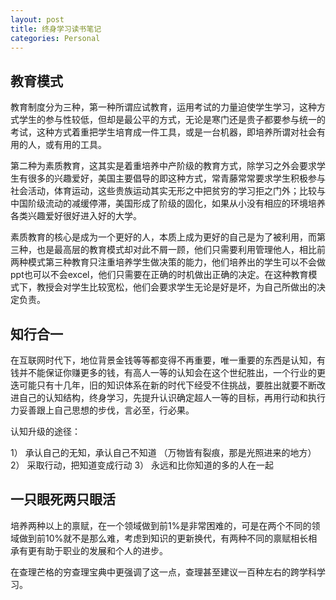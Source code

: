 ```yaml
---
layout: post
title: 终身学习读书笔记
categories: Personal
---
```


## 教育模式

教育制度分为三种，第一种所谓应试教育，运用考试的力量迫使学生学习，这种方式学生的参与性较低，但却是最公平的方式，无论是寒门还是贵子都要参与统一的考试，这种方式着重把学生培育成一件工具，或是一台机器，即培养所谓对社会有用的人，或有用的工具。

第二种为素质教育，这其实是着重培养中产阶级的教育方式，除学习之外会要求学生有很多的兴趣爱好，美国主要倡导的即这种方式，常青藤常常要求学生积极参与社会活动，体育运动，这些贵族运动其实无形之中把贫穷的学习拒之门外；比较与中国阶级流动的减缓停滞，美国形成了阶级的固化，如果从小没有相应的环境培养各类兴趣爱好很好进入好的大学。

素质教育的核心是成为一个更好的人，本质上成为更好的自己是为了被利用，而第三种，也是最高层的教育模式却对此不屑一顾，他们只需要利用管理他人，相比前两种模式第三种教育只注重培养学生做决策的能力，他们培养出的学生可以不会做ppt也可以不会excel，他们只需要在正确的时机做出正确的决定。在这种教育模式下，教授会对学生比较宽松，他们会要求学生无论是好是坏，为自己所做出的决定负责。

## 知行合一

在互联网时代下，地位背景金钱等等都变得不再重要，唯一重要的东西是认知，有钱并不能保证你赚更多的钱，有高人一等的认知会在这个世纪胜出，一个行业的更迭可能只有十几年，旧的知识体系在新的时代下经受不住挑战，要胜出就要不断改进自己的认知结构，终身学习，先提升认识确定超人一等的目标，再用行动和执行力妥善跟上自己思想的步伐，言必至，行必果。

认知升级的途径：

1） 承认自己的无知，承认自己不知道 （万物皆有裂痕，那是光照进来的地方）
2） 采取行动，把知道变成行动
3） 永远和比你知道的多的人在一起

## 一只眼死两只眼活

培养两种以上的禀赋，在一个领域做到前1%是非常困难的，可是在两个不同的领域做到前10%就不是那么难，考虑到知识的更新换代，有两种不同的禀赋相长相承有更有助于职业的发展和个人的进步。

在查理芒格的穷查理宝典中更强调了这一点，查理甚至建议一百种左右的跨学科学习。

